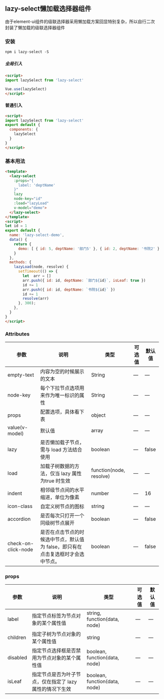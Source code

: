 ## lazy-select懒加载选择器组件

由于element-ui组件的级联选择器采用懒加载方案回显特别复杂，所以自行二次封装了懒加载的级联选择器组件



### 安装
```html
npm i lazy-select -S
```
##### 全局引入
```html
<script>
import lazySelect from 'lazy-select'

Vue.use(lazySelect)
</script>
```

#### 普通引入
```html
<script>
import lazySelect from 'lazy-select'
export default {
  components: {
    lazySelect
  }
}
</script>
```
### 基本用法

```html
<template>
  <lazy-select
    :props="{
      label: 'deptName'
    }"
    lazy
    node-key="id"
    :load="lazyLoad"
    v-model="demo">
  </lazy-select>
</template>
<script>
let id = 1
export default {
  name: 'lazy-select-demo',
  data() {
    return {
      demo: [ { id: 5, deptName: '部门5' }, { id: 2, deptName: '书院2' } ],
    }
  },
  methods: {
    lazyLoad(node, resolve) {
      setTimeout(() => {
        let  arr = []
        arr.push({ id: id, deptName: `部门${id}`, isLeaf: true })
        id += 1
        arr.push({ id: id, deptName: `书院${id}` })
        id += 1
        resolve(arr)
      }, 300);
    },
  }
}
</script>
```

### Attributes
| 参数                  | 说明                                               | 类型                        | 可选值  | 默认值   |
| --------------------- | ---------------------------------------- | --------------------------- | ---- | ----- |
| empty-text            | 内容为空的时候展示的文本                           | String                      | —    | —     |
| node-key              | 每个下拉节点选项用来作为唯一标识的属性              | String                      | —    | —     |
| props                 | 配置选项，具体看下表                               | object                      | —    | —     |
| value(v-model)  | 默认值                        | array                       | —    | —     |
| lazy                  | 是否懒加载子节点，需与 load 方法结合使用           | boolean                     | —    | false |
| load                  | 加载子树数据的方法，仅当 lazy 属性为true 时生效    | function(node, resolve)     | —    | —     |
| indent                  | 相邻级节点间的水平缩进，单位为像素    | number	     | —    | 16     |
| icon-class                  | 自定义树节点的图标    | string     | —    | —     |
| accordion                  | 是否每次只打开一个同级树节点展开    | boolean     | —    | false    |
| check-on-click-node                  | 是否在点击节点的时候选中节点，默认值为 false，即只有在点击复选框时才会选中节点。    | boolean     | —    | false    |


### props
| 参数       | 说明                | 类型     | 可选值  | 默认值  |
| -------- | ----------------- | ------ | ---- | ---- |
| label    | 指定节点标签为节点对象的某个属性值 | string, function(data, node) | —    | —    |
| children | 指定子树为节点对象的某个属性值 | string | —    | —    |
| disabled | 指定节点选择框是否禁用为节点对象的某个属性值 | boolean, function(data, node) | —    | —    |
| isLeaf | 指定节点是否为叶子节点，仅在指定了 lazy 属性的情况下生效 | boolean, function(data, node) | —    | —    |
